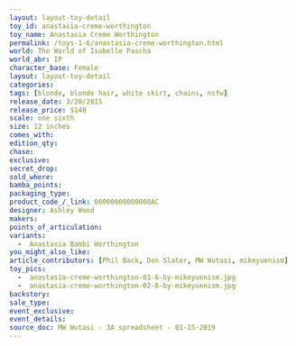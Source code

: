 ```yaml
---
layout: layout-toy-detail 
toy_id: anastasia-creme-worthington
toy_name: Anastasia Creme Worthington
permalink: /toys-1-6/anastasia-creme-worthington.html
world: The World of Isobelle Pascha
world_abr: IP
character_base: Female
layout: layout-toy-detail
categories: 
tags: [blonde, blonde hair, white skirt, chains, nsfw]
release_date: 3/20/2015
release_price: $140 
scale: one sixth
size: 12 inches
comes_with: 
edition_qty: 
chase: 
exclusive: 
secret_drop: 
sold_where: 
bamba_points: 
packaging_type: 
product_code_/_link: 00000000000000AC
designer: Ashley Wood
makers: 
points_of_articulation: 
variants:
  -  Anastasia Bambi Worthington 
you_might_also_like: 
article_contributors: [Phil Back, Don Slater, MW Wutasi, mikeyuenism]
toy_pics: 
  -  anastasia-creme-worthington-01-6-by-mikeyuenism.jpg
  -  anastasia-creme-worthington-02-6-by-mikeyuenism.jpg
backstory: 
sale_type: 
event_exclusive: 
event_details: 
source_doc: MW Wutasi - 3A spreadsheet - 01-15-2019
---
```

